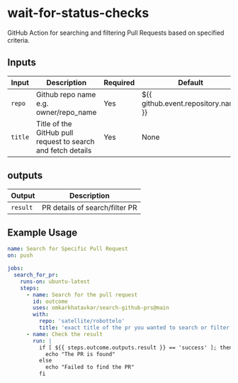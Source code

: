 # wait-for-status-checks
GitHub Action for searching and filtering Pull Requests based on specified criteria.

## Inputs

| Input           | Description                                                  | Required| Default                           |
|-----------------|--------------------------------------------------------------|---------|-----------------------------------|
| `repo`          | Github repo name e.g. owner/repo_name                        | Yes     | ${{ github.event.repository.name }} |
| `title`         | Title of the GitHub pull request to search and fetch details | Yes     | None                              |



## outputs

| Output   | Description                      |
|----------|----------------------------------|
| `result` | PR details of search/filter PR   |

## Example Usage

```yaml
name: Search for Specific Pull Request
on: push

jobs:
  search_for_pr:
    runs-on: ubuntu-latest
    steps:
      - name: Search for the pull request
        id: outcome
        uses: omkarkhatavkar/search-github-prs@main
        with:
          repo: 'satellite/robottelo'
          title: 'exact title of the pr you wanted to search or filter'
      - name: Check the result
        run: |
          if [ ${{ steps.outcome.outputs.result }} == 'success' ]; then
            echo "The PR is found"
          else
            echo "Failed to find the PR"
          fi
```